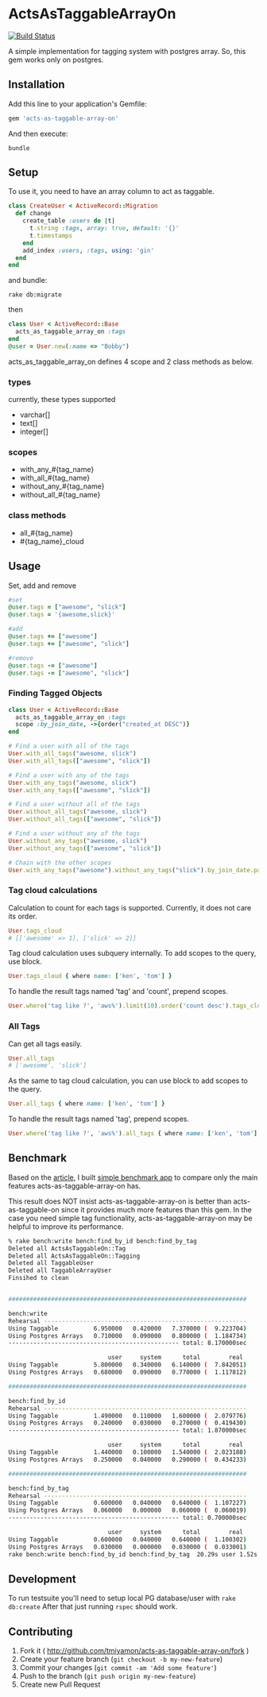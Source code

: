# ActsAsTaggableArrayOn
[![Build Status](https://travis-ci.org/tmiyamon/acts-as-taggable-array-on.svg?branch=master)](https://travis-ci.org/tmiyamon/acts-as-taggable-array-on)

A simple implementation for tagging system with postgres array.
So, this gem works only on postgres.


## Installation

Add this line to your application's Gemfile:

```ruby
gem 'acts-as-taggable-array-on'
```

And then execute:

```shell
bundle
```


## Setup

To use it, you need to have an array column to act as taggable.

```ruby
class CreateUser < ActiveRecord::Migration
  def change
    create_table :users do |t|
      t.string :tags, array: true, default: '{}'
      t.timestamps
    end
    add_index :users, :tags, using: 'gin'
  end
end
```

and bundle:

```shell
rake db:migrate
```

then

```ruby
class User < ActiveRecord::Base
  acts_as_taggable_array_on :tags
end
@user = User.new(:name => "Bobby")
```

acts_as_taggable_array_on defines 4 scope and 2 class methods as below.

### types

currently, these types supported

- varchar[]
- text[]
- integer[]

### scopes

- with_any_#{tag_name}
- with_all_#{tag_name}
- without_any_#{tag_name}
- without_all_#{tag_name}

### class methods

- all_#{tag_name}
- #{tag_name}_cloud


## Usage

Set, add and remove

```ruby
#set
@user.tags = ["awesome", "slick"]
@user.tags = '{awesome,slick}'

#add
@user.tags += ["awesome"]
@user.tags += ["awesome", "slick"]

#remove
@user.tags -= ["awesome"]
@user.tags -= ["awesome", "slick"]
```

### Finding Tagged Objects

```ruby
class User < ActiveRecord::Base
  acts_as_taggable_array_on :tags
  scope :by_join_date, ->{order("created_at DESC")}
end

# Find a user with all of the tags
User.with_all_tags("awesome, slick")
User.with_all_tags(["awesome", "slick"])

# Find a user with any of the tags
User.with_any_tags("awesome, slick")
User.with_any_tags(["awesome", "slick"])

# Find a user without all of the tags
User.without_all_tags("awesome, slick")
User.without_all_tags(["awesome", "slick"])

# Find a user without any of the tags
User.without_any_tags("awesome, slick")
User.without_any_tags(["awesome", "slick"])

# Chain with the other scopes
User.with_any_tags("awesome").without_any_tags("slick").by_join_date.paginate(:page => params[:page], :per_page => 20)
```

### Tag cloud calculations

Calculation to count for each tags is supported. Currently, it does not care its order.

```ruby
User.tags_cloud
# [['awesome' => 1], ['slick' => 2]]
```

Tag cloud calculation uses subquery internally. To add scopes to the query, use block.

```ruby
User.tags_cloud { where name: ['ken', 'tom'] }
```

To handle the result tags named 'tag' and 'count', prepend scopes.

```ruby
User.where('tag like ?', 'aws%').limit(10).order('count desc').tags_cloud { where name: ['ken', 'tom'] }
```

### All Tags

Can get all tags easily.

```ruby
User.all_tags
# ['awesome', 'slick']
```

As the same to tag cloud calculation, you can use block to add scopes to the query.


```ruby
User.all_tags { where name: ['ken', 'tom'] }
```

To handle the result tags named 'tag', prepend scopes.

```ruby
User.where('tag like ?', 'aws%').all_tags { where name: ['ken', 'tom'] }
```

## Benchmark
Based on the [article](https://adamnengland.wordpress.com/2014/02/19/benchmarks-acts-as-taggable-on-vs-postgresql-arrays/), I built [simple benchmark app](https://github.com/tmiyamon/acts-as-taggable-benchmark/) to compare only the main features acts-as-taggable-array-on has.

This result does NOT insist acts-as-taggable-array-on is better than acts-as-taggable-on since it provides much more features than this gem.
In the case you need simple tag functionality, acts-as-taggable-array-on may be helpful to improve its performance.

```bash
% rake bench:write bench:find_by_id bench:find_by_tag
Deleted all ActsAsTaggableOn::Tag
Deleted all ActsAsTaggableOn::Tagging
Deleted all TaggableUser
Deleted all TaggableArrayUser
Finsihed to clean


###################################################################

bench:write
Rehearsal ---------------------------------------------------------
Using Taggable          6.950000   0.420000   7.370000 (  9.223704)
Using Postgres Arrays   0.710000   0.090000   0.800000 (  1.184734)
------------------------------------------------ total: 8.170000sec

                            user     system      total        real
Using Taggable          5.800000   0.340000   6.140000 (  7.842051)
Using Postgres Arrays   0.680000   0.090000   0.770000 (  1.117812)

###################################################################

bench:find_by_id
Rehearsal ---------------------------------------------------------
Using Taggable          1.490000   0.110000   1.600000 (  2.079776)
Using Postgres Arrays   0.240000   0.030000   0.270000 (  0.419430)
------------------------------------------------ total: 1.870000sec

                            user     system      total        real
Using Taggable          1.440000   0.100000   1.540000 (  2.023188)
Using Postgres Arrays   0.250000   0.040000   0.290000 (  0.434233)

###################################################################

bench:find_by_tag
Rehearsal ---------------------------------------------------------
Using Taggable          0.600000   0.040000   0.640000 (  1.107227)
Using Postgres Arrays   0.060000   0.000000   0.060000 (  0.060019)
------------------------------------------------ total: 0.700000sec

                            user     system      total        real
Using Taggable          0.600000   0.040000   0.640000 (  1.100302)
Using Postgres Arrays   0.030000   0.000000   0.030000 (  0.033001)
rake bench:write bench:find_by_id bench:find_by_tag  20.29s user 1.52s system 77% cpu 28.322 total
```

## Development
To run testsuite you'll need to setup local PG database/user with `rake db:create`
After that just running `rspec` should work.

## Contributing

1. Fork it ( http://github.com/tmiyamon/acts-as-taggable-array-on/fork )
2. Create your feature branch (`git checkout -b my-new-feature`)
3. Commit your changes (`git commit -am 'Add some feature'`)
4. Push to the branch (`git push origin my-new-feature`)
5. Create new Pull Request
